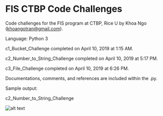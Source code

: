 # FIS CTBP Code Challenges
Code challenges for the FIS program at CTBP, Rice U by Khoa Ngo (khoangotran@gmail.com).

Language: Python 3

c1_Bucket_Challenge completed on April 10, 2019 at 1:15 AM.

c2_Number_to_String_Challenge completed on April 10, 2019 at 5:17 PM.

c3_File_Challenge completed on April 10, 2019 at 6:26 PM.

Documentations, comments, and references are included within the .py.

Sample output:

c2_Number_to_String_Challenge

![alt text](https://github.com/khoangotran/FIS-CTBP/blob/master/Screenshots/c2_output.png)
